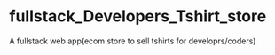 # fullstack_Developers_Tshirt_store
A fullstack web app(ecom store to sell tshirts for developrs/coders)
